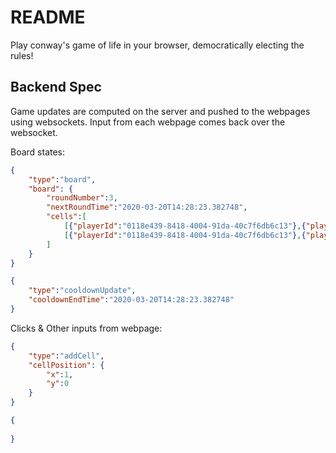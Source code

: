 # README

Play conway's game of life in your browser, democratically electing the rules!

## Backend Spec

Game updates are computed on the server and pushed to the webpages using websockets. Input from each webpage comes back over the websocket.

Board states:

```json
{
    "type":"board",
    "board": {
        "roundNumber":3,
        "nextRoundTime":"2020-03-20T14:28:23.382748",
        "cells":[
            [{"playerId":"0118e439-8418-4004-91da-40c7f6db6c13"},{"playerId":"0118e439-8418-4004-91da-40c7f6db6c13"}],
            [{"playerId":"0118e439-8418-4004-91da-40c7f6db6c13"},{"playerId":"0118e439-8418-4004-91da-40c7f6db6c13"}]
        ]
    }
}
```

```json
{
    "type":"cooldownUpdate",
    "cooldownEndTime":"2020-03-20T14:28:23.382748"
}
```

Clicks & Other inputs from webpage:

```json
{
    "type":"addCell",
    "cellPosition": {
        "x":1,
        "y":0
    }
}
```

```json
{
    
}
```